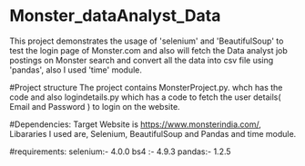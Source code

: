 # Monster_dataAnalyst_Data
This project demonstrates the usage of 'selenium' and 'BeautifulSoup' to test the login page of Monster.com and also will fetch the Data analyst job postings on Monster search and convert all the data into csv file using 'pandas', also I used 'time' module.

#Project structure
The project contains MonsterProject.py. whch has the code and also logindetails.py which has a code to fetch the user details( Email and Password ) to login on the website.

#Dependencies: Target Website is https://www.monsterindia.com/, Libararies I used are, Selenium,  BeautifulSoup and Pandas and time module.

#requirements: selenium:- 4.0.0
               bs4 :- 4.9.3
               pandas:- 1.2.5
